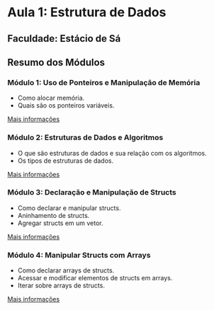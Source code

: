 # Aula 1: Estrutura de Dados
## Faculdade: Estácio de Sá

## Resumo dos Módulos

### Módulo 1: Uso de Ponteiros e Manipulação de Memória
- Como alocar memória.
- Quais são os ponteiros variáveis.

[Mais informações](./mod1/desc.md)

### Módulo 2: Estruturas de Dados e Algoritmos
- O que são estruturas de dados e sua relação com os algoritmos.
- Os tipos de estruturas de dados.

[Mais informações](./mod2/desc.md)

### Módulo 3: Declaração e Manipulação de Structs
- Como declarar e manipular structs.
- Aninhamento de structs.
- Agregar structs em um vetor.

[Mais informações](./mod3/desc.md)

### Módulo 4: Manipular Structs com Arrays
- Como declarar arrays de structs.
- Acessar e modificar elementos de structs em arrays.
- Iterar sobre arrays de structs.

[Mais informações](./mod4/desc.md)